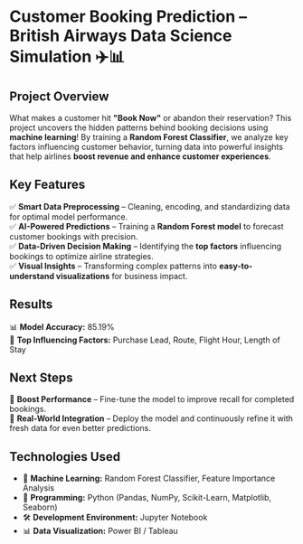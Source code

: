 # **Customer Booking Prediction – British Airways Data Science Simulation** ✈️📊  

## **Project Overview**  
What makes a customer hit **"Book Now"** or abandon their reservation? This project uncovers the hidden patterns behind booking decisions using **machine learning**! By training a **Random Forest Classifier**, we analyze key factors influencing customer behavior, turning data into powerful insights that help airlines **boost revenue and enhance customer experiences**.  

## **Key Features**  
✅ **Smart Data Preprocessing** – Cleaning, encoding, and standardizing data for optimal model performance.  
✅ **AI-Powered Predictions** – Training a **Random Forest model** to forecast customer bookings with precision.  
✅ **Data-Driven Decision Making** – Identifying the **top factors** influencing bookings to optimize airline strategies.  
✅ **Visual Insights** – Transforming complex patterns into **easy-to-understand visualizations** for business impact.  

## **Results**  
📊 **Model Accuracy:** 85.19%  
📌 **Top Influencing Factors:** Purchase Lead, Route, Flight Hour, Length of Stay  

## **Next Steps**  
🚀 **Boost Performance** – Fine-tune the model to improve recall for completed bookings.  
📡 **Real-World Integration** – Deploy the model and continuously refine it with fresh data for even better predictions.  

## **Technologies Used**  
- 🧠 **Machine Learning:** Random Forest Classifier, Feature Importance Analysis  
- 🐍 **Programming:** Python (Pandas, NumPy, Scikit-Learn, Matplotlib, Seaborn)  
- 🛠 **Development Environment:** Jupyter Notebook  
- 📊 **Data Visualization:** Power BI / Tableau  
